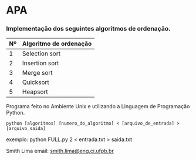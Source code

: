 ﻿# APA 
### Implementação dos seguintes algoritmos de ordenação.

Nº | Algoritmo de ordenação
--- | --- 
1 | Selection sort 
2 | Insertion sort 
3 | Merge sort 
4 | Quicksort 
5 | Heapsort 

Programa feito no Ambiente Unix e utilizando a Linguagem de Programação Python. 

```
python [algoritmos] [numero_do_algoritmo] < [arquivo_de_entrada] >[arquivo_saida]
```
exemplo: python FULL.py 2 < entrada.txt > saida.txt


Smith Lima
email: [smith.lima@eng.ci.ufpb.br](smith.lima@eng.ci.ufpb.br)

